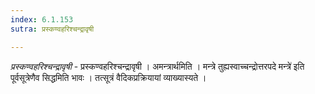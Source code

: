 ```yaml
---
index: 6.1.153
sutra: प्रस्कण्वहरिश्चन्द्रावृषी

---
```

_प्रस्कण्वहरिश्चन्द्रावृषी_ - प्रस्कण्वहरिश्चन्द्रावृषी । अमन्त्रार्थमिति । मन्त्रे तुह्यस्वाच्चन्द्रोत्तरपदे मन्त्रे॑ इति पूर्वसूत्रेणैव सिद्धमिति भावः । तत्सूत्रं वैदिकप्रक्रियायां व्याख्यास्यते । 